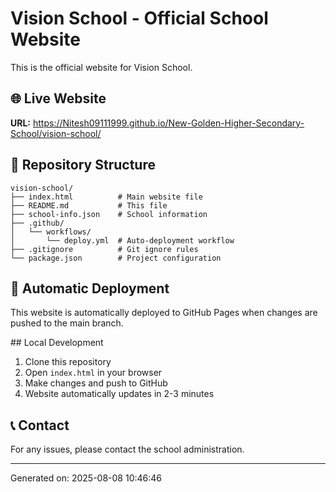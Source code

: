 # Vision School - Official School Website

This is the official website for Vision School.

## 🌐 Live Website
**URL:** https://Nitesh09111999.github.io/New-Golden-Higher-Secondary-School/vision-school/

## 📁 Repository Structure
```
vision-school/
├── index.html          # Main website file
├── README.md           # This file
├── school-info.json    # School information
├── .github/
│   └── workflows/
│       └── deploy.yml  # Auto-deployment workflow
├── .gitignore          # Git ignore rules
└── package.json        # Project configuration
```

## 🚀 Automatic Deployment
This website is automatically deployed to GitHub Pages when changes are pushed to the main branch.

##️ Local Development
1. Clone this repository
2. Open `index.html` in your browser
3. Make changes and push to GitHub
4. Website automatically updates in 2-3 minutes

## 📞 Contact
For any issues, please contact the school administration.

---
Generated on: 2025-08-08 10:46:46
